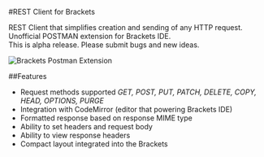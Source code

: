 #REST Client for Brackets

REST Client that simplifies creation and sending of any HTTP request.  
Unofficial POSTMAN extension for Brackets IDE.  
This is alpha release. Please submit bugs and new ideas.

![Brackets Postman Extension](https://raw.githubusercontent.com/dnbard/brackets-postman/master/presentation/postman.gif)

##Features
* Request methods supported *GET, POST, PUT, PATCH, DELETE, COPY, HEAD, OPTIONS, PURGE*
* Integration with CodeMirror (editor that powering Brackets IDE)
* Formatted response based on response MIME type
* Ability to set headers and request body
* Ability to view response headers
* Compact layout integrated into the Brackets